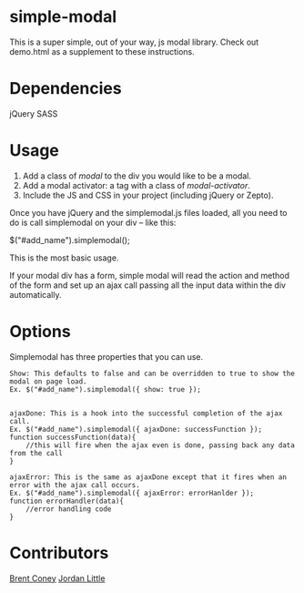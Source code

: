 simple-modal
============

This is a super simple, out of your way, js modal library. Check out demo.html as a supplement to these instructions.


Dependencies
============
jQuery
SASS


Usage
=====

1. Add a class of *modal* to the div you would like to be a modal.
2. Add a modal activator: a tag with a class of *modal-activator*.
3. Include the JS and CSS in your project (including jQuery or Zepto).
			
Once you have jQuery and the simplemodal.js files loaded, all you need to do is call simplemodal on your div – like this:

$("#add_name").simplemodal();

This is the most basic usage.
		
If your modal div has a form, simple modal will read the action and method of the form and set up an ajax call passing all the input data within the div automatically.
	
	
Options
=======

Simplemodal has three properties that you can use.


	Show: This defaults to false and can be overridden to true to show the modal on page load.
	Ex. $("#add_name").simplemodal({ show: true });


	ajaxDone: This is a hook into the successful completion of the ajax call.
	Ex. $("#add_name").simplemodal({ ajaxDone: successFunction });
	function successFunction(data){
		//this will fire when the ajax even is done, passing back any data from the call
	}

	ajaxError: This is the same as ajaxDone except that it fires when an error with the ajax call occurs.
	Ex. $("#add_name").simplemodal({ ajaxError: errorHanlder });
	function errorHandler(data){
		//error handling code
	}


Contributors
============
[Brent Coney](http://twitter.com/brentconey)
[Jordan Little](http://twitter.com/iamjordanlittle)